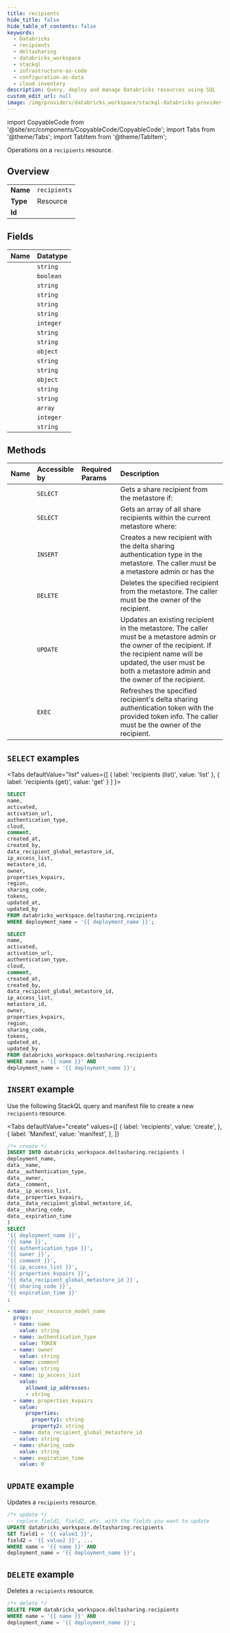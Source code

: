```yaml
---
title: recipients
hide_title: false
hide_table_of_contents: false
keywords:
  - Databricks
  - recipients
  - deltasharing
  - databricks_workspace
  - stackql
  - infrastructure-as-code
  - configuration-as-data
  - cloud inventory
description: Query, deploy and manage Databricks resources using SQL
custom_edit_url: null
image: /img/providers/databricks_workspace/stackql-databricks-provider-featured-image.png
---
```


import CopyableCode from '@site/src/components/CopyableCode/CopyableCode';
import Tabs from '@theme/Tabs';
import TabItem from '@theme/TabItem';

Operations on a <code>recipients</code> resource.  

## Overview
<table><tbody>
<tr><td><b>Name</b></td><td><code>recipients</code></td></tr>
<tr><td><b>Type</b></td><td>Resource</td></tr>
<tr><td><b>Id</b></td><td><CopyableCode code="databricks_workspace.deltasharing.recipients" /></td></tr>
</tbody></table>

## Fields
| Name | Datatype |
|:-----|:---------|
| <CopyableCode code="name" /> | `string` |
| <CopyableCode code="activated" /> | `boolean` |
| <CopyableCode code="activation_url" /> | `string` |
| <CopyableCode code="authentication_type" /> | `string` |
| <CopyableCode code="cloud" /> | `string` |
| <CopyableCode code="comment" /> | `string` |
| <CopyableCode code="created_at" /> | `integer` |
| <CopyableCode code="created_by" /> | `string` |
| <CopyableCode code="data_recipient_global_metastore_id" /> | `string` |
| <CopyableCode code="ip_access_list" /> | `object` |
| <CopyableCode code="metastore_id" /> | `string` |
| <CopyableCode code="owner" /> | `string` |
| <CopyableCode code="properties_kvpairs" /> | `object` |
| <CopyableCode code="region" /> | `string` |
| <CopyableCode code="sharing_code" /> | `string` |
| <CopyableCode code="tokens" /> | `array` |
| <CopyableCode code="updated_at" /> | `integer` |
| <CopyableCode code="updated_by" /> | `string` |

## Methods
| Name | Accessible by | Required Params | Description |
|:-----|:--------------|:----------------|:------------|
| <CopyableCode code="get" /> | `SELECT` | <CopyableCode code="name, deployment_name" /> | Gets a share recipient from the metastore if: |
| <CopyableCode code="list" /> | `SELECT` | <CopyableCode code="deployment_name" /> | Gets an array of all share recipients within the current metastore where: |
| <CopyableCode code="create" /> | `INSERT` | <CopyableCode code="deployment_name" /> | Creates a new recipient with the delta sharing authentication type in the metastore. The caller must be a metastore admin or has the |
| <CopyableCode code="delete" /> | `DELETE` | <CopyableCode code="name, deployment_name" /> | Deletes the specified recipient from the metastore. The caller must be the owner of the recipient. |
| <CopyableCode code="update" /> | `UPDATE` | <CopyableCode code="name, deployment_name" /> | Updates an existing recipient in the metastore. The caller must be a metastore admin or the owner of the recipient. If the recipient name will be updated, the user must be both a metastore admin and the owner of the recipient. |
| <CopyableCode code="rotatetoken" /> | `EXEC` | <CopyableCode code="name, deployment_name" /> | Refreshes the specified recipient's delta sharing authentication token with the provided token info. The caller must be the owner of the recipient. |

## `SELECT` examples

<Tabs
    defaultValue="list"
    values={[
        { label: 'recipients (list)', value: 'list' },
        { label: 'recipients (get)', value: 'get' }
    ]
}>
<TabItem value="list">

```sql
SELECT
name,
activated,
activation_url,
authentication_type,
cloud,
comment,
created_at,
created_by,
data_recipient_global_metastore_id,
ip_access_list,
metastore_id,
owner,
properties_kvpairs,
region,
sharing_code,
tokens,
updated_at,
updated_by
FROM databricks_workspace.deltasharing.recipients
WHERE deployment_name = '{{ deployment_name }}';
```

</TabItem>
<TabItem value="get">

```sql
SELECT
name,
activated,
activation_url,
authentication_type,
cloud,
comment,
created_at,
created_by,
data_recipient_global_metastore_id,
ip_access_list,
metastore_id,
owner,
properties_kvpairs,
region,
sharing_code,
tokens,
updated_at,
updated_by
FROM databricks_workspace.deltasharing.recipients
WHERE name = '{{ name }}' AND
deployment_name = '{{ deployment_name }}';
```

</TabItem>
</Tabs>

## `INSERT` example

Use the following StackQL query and manifest file to create a new <code>recipients</code> resource.

<Tabs
    defaultValue="create"
    values={[
        { label: 'recipients', value: 'create', },
        { label: 'Manifest', value: 'manifest', },
    ]}
>
<TabItem value="create">

```sql
/*+ create */
INSERT INTO databricks_workspace.deltasharing.recipients (
deployment_name,
data__name,
data__authentication_type,
data__owner,
data__comment,
data__ip_access_list,
data__properties_kvpairs,
data__data_recipient_global_metastore_id,
data__sharing_code,
data__expiration_time
)
SELECT 
'{{ deployment_name }}',
'{{ name }}',
'{{ authentication_type }}',
'{{ owner }}',
'{{ comment }}',
'{{ ip_access_list }}',
'{{ properties_kvpairs }}',
'{{ data_recipient_global_metastore_id }}',
'{{ sharing_code }}',
'{{ expiration_time }}'
;
```

</TabItem>
<TabItem value="manifest">

```yaml
- name: your_resource_model_name
  props:
  - name: name
    value: string
  - name: authentication_type
    value: TOKEN
  - name: owner
    value: string
  - name: comment
    value: string
  - name: ip_access_list
    value:
      allowed_ip_addresses:
      - string
  - name: properties_kvpairs
    value:
      properties:
        property1: string
        property2: string
  - name: data_recipient_global_metastore_id
    value: string
  - name: sharing_code
    value: string
  - name: expiration_time
    value: 0

```

</TabItem>
</Tabs>

## `UPDATE` example

Updates a <code>recipients</code> resource.

```sql
/*+ update */
-- replace field1, field2, etc. with the fields you want to update        
UPDATE databricks_workspace.deltasharing.recipients
SET field1 = '{{ value1 }}',
field2 = '{{ value2 }}', ...
WHERE name = '{{ name }}' AND
deployment_name = '{{ deployment_name }}';
```

## `DELETE` example

Deletes a <code>recipients</code> resource.

```sql
/*+ delete */
DELETE FROM databricks_workspace.deltasharing.recipients
WHERE name = '{{ name }}' AND
deployment_name = '{{ deployment_name }}';
```
